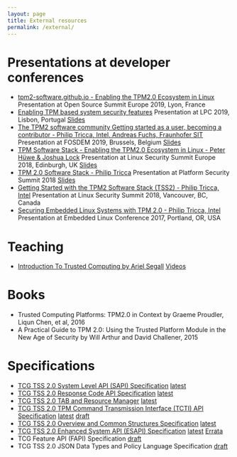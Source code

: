 ```yaml
---
layout: page
title: External resources
permalink: /external/
---
```


# Presentations at developer conferences
- [tpm2-software.github.io - Enabling the TPM2.0 Ecosystem in Linux](https://osseu19.sched.com/event/TLKX/tpm2-softwaregithubio-enabling-the-tpm20-ecosystem-in-linux-peter-huewe-infineon-technologies-ag) Presentation at Open Source Summit Europe 2019, Lyon, France
- [Enabling TPM based system security features](https://www.linuxplumbersconf.org/event/4/contributions/302/) Presentation at LPC 2019, Lisbon, Portugal [Slides](https://www.linuxplumbersconf.org/event/4/contributions/302/attachments/343/572/LPC2019.pdf)
- [The TPM2 software community Getting started as a user, becoming a contributor - Philip Tricca, Intel, Andreas Fuchs, Fraunhofer SIT](https://youtu.be/B1HIuun1zI8) Presentation at FOSDEM 2019, Brussels, Belgium [Slides](https://fosdem.org/2019/schedule/event/tpm2/attachments/slides/3111/export/events/attachments/tpm2/slides/3111/FOSDEM_TPM_TSS2_0.pdf)
- [TPM Software Stack - Enabling the TPM2.0 Ecosystem in Linux - Peter Hüwe & Joshua Lock](https://youtu.be/-Wx5g6j7yOI) Presentation at Linux Security Summit Europe 2018, Edinburgh, UK [Slides](https://events.linuxfoundation.jp/wp-content/uploads/2017/12/TPM-Software-Stack-2018-10-25-final_Peter-Huewe.pdf)
- [TPM 2.0 Software Stack - Philip Tricca](https://youtu.be/v_xL6pf0Dlc) Presentation at Platform Security Summit 2018 [Slides](https://www.platformsecuritysummit.com/2018/speaker/tricca/PSEC2018-TPM2-Software-Stack-Philip-Tricca.pdf)
- [Getting Started with the TPM2 Software Stack (TSS2) - Philip Tricca, Intel](https://youtu.be/D7h-D1q5fE8) Presentation at Linux Security Summit 2018, Vancouver, BC, Canada
- [Securing Embedded Linux Systems with TPM 2.0 - Philip Tricca, Intel](https://youtu.be/0qu9R7Tlw9o) Presentation at Embedded Linux Conference 2017, Portland, OR, USA

# Teaching
- [Introduction To Trusted Computing by Ariel Segall](http://opensecuritytraining.info/IntroToTrustedComputing.html) [Videos](https://www.youtube.com/playlist?list=PLUFkSN0XLZ-kBgdLhorJD6BR66D5kGoUV)

# Books
- Trusted Computing Platforms: TPM2.0 in Context by Graeme Proudler, Liqun Chen, et al, 2016
- A Practical Guide to TPM 2.0: Using the Trusted Platform Module in the New Age of Security by Will Arthur and David Challener, 2015

# Specifications
- [TCG TSS 2.0 System Level API (SAPI) Specification](https://trustedcomputinggroup.org/resource/tcg-tss-2-0-system-level-api-sapi-specification/) [latest](https://trustedcomputinggroup.org/wp-content/uploads/TSS_SAPI_v1p1_r29_pub_20190806.pdf)
- [TCG TSS 2.0 Response Code API Specification](https://trustedcomputinggroup.org/resource/tcg-tss-2-0-response-code-api-specification/) [latest](https://trustedcomputinggroup.org/wp-content/uploads/TCG_TSS_RC_v1p0_r12_pub.pdf)
- [TCG TSS 2.0 TAB and Resource Manager](https://trustedcomputinggroup.org/resource/tss-tab-and-resource-manager/) [latest](https://trustedcomputinggroup.org/wp-content/uploads/TSS_2p0_TAB_ResourceManager_v1p0_r18_04082019_pub.pdf)
- [TCG TSS 2.0 TPM Command Transmission Interface (TCTI) API Specification](https://trustedcomputinggroup.org/resource/tss-tcti-specification/) [latest](https://trustedcomputinggroup.org/wp-content/uploads/TSS_TCTI_v1p0_r12_04082019_pub.pdf) [draft](https://trustedcomputinggroup.org/wp-content/uploads/TCG_TSS_TCTI_v1p0_r17_pubrev.pdf)
- [TCG TSS 2.0 Overview and Common Structures Specification](https://trustedcomputinggroup.org/resource/tss-overview-common-structures-specification/) [latest](https://trustedcomputinggroup.org/wp-content/uploads/TCG_TSS_Overview_Common_Structures_v0.9_r03_published.pdf)
- [TCG TSS 2.0 Enhanced System API (ESAPI) Specification](https://trustedcomputinggroup.org/resource/tcg-tss-2-0-enhanced-system-api-esapi-specification/) [latest](https://trustedcomputinggroup.org/wp-content/uploads/TSS_ESAPI_v1p00_r05_published.pdf) [Errata](https://trustedcomputinggroup.org/wp-content/uploads/Errata_v1p0r01_TSS_ESAPI_v1p00_r05_published.pdf)
- TCG Feature API (FAPI) Specification [draft](https://trustedcomputinggroup.org/wp-content/uploads/TSS_FAPI_v0.94_r04_pubrev.pdf)
- TCG TSS 2.0 JSON Data Types and Policy Language Specification [draft](https://trustedcomputinggroup.org/wp-content/uploads/TSS_JSON_Policy_v0.7_r04_pubrev.pdf)
